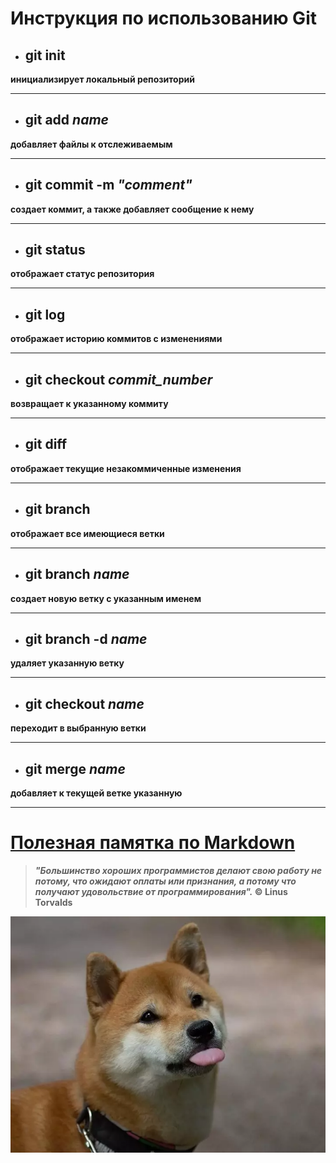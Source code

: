# Инструкция по использованию Git

* ## git init
**инициализирует локальный репозиторий**
***

* ## git add *name*
**добавляет файлы к отслеживаемым**
***

* ## git commit -m *"comment"*
**создает коммит, а также добавляет сообщение к нему**
***

* ## git status
**отображает статус репозитория**
***

* ## git log
**отображает историю коммитов с изменениями**
***

* ## git checkout *commit_number*
**возвращает к указанному коммиту**
***

* ## git diff
**отображает текущие незакоммиченные изменения**
***

* ## git branch
**отображает все имеющиеся ветки**
***

* ## git branch *name*
**создает новую ветку с указанным именем**
***

* ## git branch -d *name*
**удаляет указанную ветку**
***

* ## git checkout *name*
**переходит в выбранную ветки**
***

* ## git merge *name*
**добавляет к текущей ветке указанную**
***

# [Полезная памятка по Markdown](http://konvut.github.io/k50articles)

> __*"Большинство хороших программистов делают свою работу не потому, что ожидают оплаты или признания, а потому что получают удовольствие от программирования".* © Linus Torvalds__

![Пёсель](dog.png)
